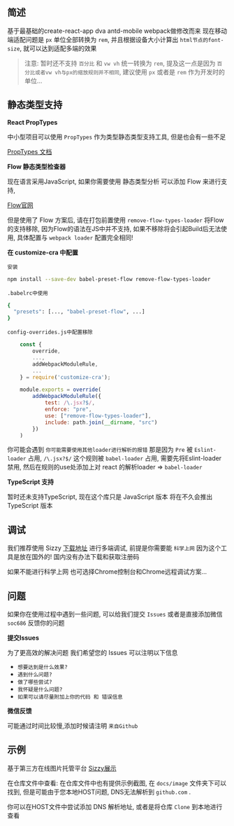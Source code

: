 ## 简述
基于最基础的create-react-app dva antd-mobile webpack做修改而来
现在移动端适配问题是 `px` 单位全部转换为 `rem`, 并且根据设备大小计算出 `html节点的font-size`, 就可以达到适配多端的效果

> 注意: 暂时还不支持 `百分比` 和 `vw vh` 统一转换为 `rem`, 提及这一点是因为 `百分比或者vw vh与px的缩放规则并不相同`, 建议使用 `px` 或者是 `rem` 作为开发时的单位... 

## 静态类型支持

**React PropTypes**

中小型项目可以使用 `PropTypes` 作为类型静态类型支持工具, 但是也会有一些不足

[PropTypes 文档](https://reactjs.org/docs/typechecking-with-proptypes.html)

**Flow 静态类型检查器**

现在语言采用JavaScript, 如果你需要使用 静态类型分析 可以添加 Flow 来进行支持, 

[Flow官网](https://zhenyong.github.io/flowtype/)

但是使用了 Flow 方案后, 请在打包前置使用 `remove-flow-types-loader` 将Flow的支持移除, 因为Flow的语法在JS中并不支持, 如果不移除将会引起Build后无法使用, 具体配置与 `webpack loader` 配置完全相同!

**在 customize-cra 中配置**

`安装`

``` bash
npm install --save-dev babel-preset-flow remove-flow-types-loader
```

`.babelrc中使用`

``` bash
{
  "presets": [..., "babel-preset-flow", ...]
}
```

`config-overrides.js中配置移除`

``` javascript
    const {
        override,
        ...,
        addWebpackModuleRule,
        ...
    } = require('customize-cra');

    module.exports = override(
        addWebpackModuleRule({
            test: /\.jsx?$/,
            enforce: "pre",
            use: ["remove-flow-types-loader"],
            include: path.join(__dirname, "src")
        })
    )
```
你可能会遇到 `你可能需要使用其他loader进行解析的报错` 那是因为 `Pre` 被 `Eslint-loader` 占用, `/\.jsx?$/` 这个规则被 `babel-loader` 占用, 需要先将Eslint-loader禁用, 然后在规则的use处添加上对 react 的解析loader => `babel-loader`

**TypeScript 支持**

暂时还未支持TypeScript, 现在这个库只是 JavaScript 版本 将在不久会推出 TypeScript 版本

## 调试

我们推荐使用 Sizzy [下载地址](https://sizzy.co/) 进行多端调试, 前提是你需要能 `科学上网` 因为这个工具是放在国外的! 国内没有办法下载和获取注册码

如果不能进行科学上网 也可选择Chrome控制台和Chrome远程调试方案...

## 问题

如果你在使用过程中遇到一些问题, 可以给我们提交 `Issues` 或者是直接添加微信 `soc686` 反馈你的问题

**提交Issues**

为了更高效的解决问题 我们希望您的 Issues 可以注明以下信息
- `想要达到是什么效果?`
- `遇到什么问题?`
- `做了哪些尝试?`
- `我怀疑是什么问题?`
- `如果可以请尽量附加上你的代码 和 错误信息`

**微信反馈**

可能通过时间比较慢,添加时候请注明 `来自Github`

## 示例

基于第三方在线图片托管平台
[Sizzy展示](https://img.wenhairu.com/image/YLVCI)

在仓库文件中查看:
在仓库文件中也有提供示例截图, 在 `docs/image` 文件夹下可以找到, 但是可能由于您本地HOST问题, DNS无法解析到 `github.com` .

你可以在HOST文件中尝试添加 DNS 解析地址, 或者是将仓库 `Clone` 到本地进行查看
